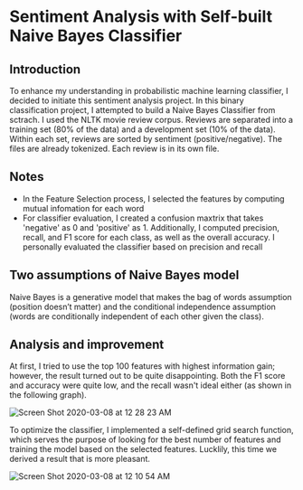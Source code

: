 # Sentiment Analysis with Self-built Naive Bayes Classifier
## Introduction
To enhance my understanding in probabilistic machine learning classifier, I decided to initiate this sentiment analysis project. In this binary classification project, I attempted to build a Naive Bayes Classifier from sctrach. I used the NLTK movie review corpus. 
Reviews are separated into a training set (80% of the data) and a development set (10% of the data). Within each set, reviews are sorted by sentiment (positive/negative). The files are already tokenized. Each review is in its own file.

## Notes
- In the Feature Selection process, I selected the features by computing mutual infomation for each word
- For classifier evaluation, I created a confusion maxtrix that takes 'negative' as 0 and 'positive' as 1. Additionally, 
I computed precision, recall, and F1 score for each class, as well as the overall accuracy. I personally evaluated the classifier based on precision and recall

## Two assumptions of Naive Bayes model
Naive Bayes is a generative model that makes the bag of words assumption (position doesn’t matter) and the conditional independence assumption (words are conditionally independent of each other given the class).

## Analysis and improvement
At first, I tried to use the top 100 features with highest information gain; however, the result turned out to be quite disappointing. Both the F1 score and accuracy were quite low, and the recall wasn't ideal either (as shown in the following graph).

![Screen Shot 2020-03-08 at 12 28 23 AM](https://user-images.githubusercontent.com/60050802/76157216-db30dd00-60d3-11ea-9fd1-e55d11a07d51.png)

To optimize the classifier, I implemented a self-defined grid search function, which serves the purpose of looking for the best number of features and training the model based on the selected features. Lucklily, this time we derived a result that is more pleasant. 

![Screen Shot 2020-03-08 at 12 10 54 AM](https://user-images.githubusercontent.com/60050802/76157027-55139700-60d1-11ea-9b17-d74e56fa2840.png)

